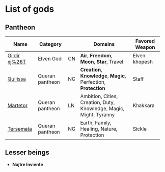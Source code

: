 # List of gods

## Pantheon

| Name  | Category |  | Domains | Favored Weapon |
|------|----------|-----------|---------|----------------|
| [Gildir <span class="tengwar-elf-font">xj%26T</span>](elven/#gildir) | Elven God | CN | **Air**, **Freedom**, **Moon**, **Star**, Travel | Elven khopesh |
| [Quilissa](queran/#quilissa)| Queran pantheon | NG | **Creation**, **Knowledge**, **Magic**, Perfection, **Protection** | Staff |
| [Martetor](queran/#martetor)| Queran pantheon | LN | Ambition, Cities, Creation, Duty, Knowledge, Magic, Might, Tyranny | Khakkara |
| [Tersemata](queran/#tersemata)| Queran pantheon | NG | Earth, Family, Healing, Nature, Protection | Sickle |

## Lesser beings

- **Najtre Inviente**

